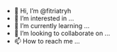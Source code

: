 - 👋 Hi, I’m @fitriatryh
- 👀 I’m interested in ...
- 🌱 I’m currently learning ...
- 💞️ I’m looking to collaborate on ...
- 📫 How to reach me ...

<!---
fitriatryh/fitriatryh cantik is a ✨ special ✨ repository because its `README.md` (this file) appears on your GitHub profile.
You can click the Preview link to take a look at your changes.
--->
